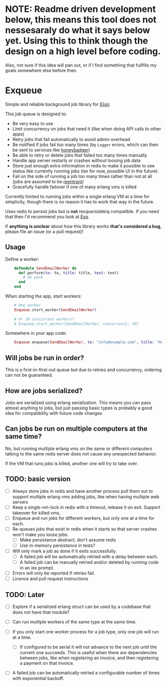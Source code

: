 # NOTE: Readme driven development below, this means this tool does not nessesaraly do what it says below yet. Using this to think though the design on a high level before coding.

Also, not sure if this idea will pan out, or if I find something that fullfills my goals somewhere else before then.

Exqueue
=======

Simple and reliable background job library for [Elixir](http://elixir-lang.org/).

This job queue is designed to:

* Be very easy to use
* Limit concurrency on jobs that need it (like when doing API calls to other apps)
* Retry jobs that fail automatically to avoid admin overhead
* Be notified if jobs fail too many times (by `Logger` errors, which can then be sent to services like [honeybadger](github.com/joakimk/honeybadger))
* Be able to retry or delete jobs that failed too many times manually
* Handle app server restarts or crashes without loosing job data
* Store just enough extra information in redis to make it possible to see status like currently running jobs (iex for now, possible UI in the future)
* Fail on the side of running a job too many times rather than not at all (jobs are assumed to be [reentrant](https://en.wikipedia.org/wiki/Reentrancy_(computing)))
* Gracefully handle failover if one of many erlang vms is killed

Currently limited to running jobs within a single erlang VM at a time for simplicity, though there is no reason it has to work that way in the future.

Uses redis to persist jobs but is **not** resque/sidekiq compatible. If you need that then I'd recommend you look at [Exq](https://github.com/akira/exq).

If **anything is unclear** about how this library works **that's considered a bug**, please file an issue (or a pull request)!

## Usage

Define a worker:

```elixir
    defmodule SendEmailWorker do
      def perform(to: to, title: title, text: text)
        # do work
      end
    end
```

When starting the app, start workers:

```elixir
    # One worker
    Exqueue.start_worker(SendEmailWorker)
    
    # Or 10 concurrent workers?
    # Exqueue.start_worker(SendEmailWorker, concurrency: 10)
```

Somewhere in your app code:

```elixir    
    Exqueue.enqueue(SendEmailWorker, to: "info@example.com", title: "Hello", text: "Hello, there!")
```

## Will jobs be run in order?

This is a first-in-first-out queue but due to retries and concurrency, ordering can not be guaranteed.

## How are jobs serialized?

Jobs are serialized using erlang serialization. This means you can pass almost anything to jobs, but just passing basic types is probably a good idea for compatibility with future code changes

## Can jobs be run on multiple computers at the same time?

No, but running multiple erlang vms on the same or different computers talking to the same redis server does not cause any unexpected behavior.

If the VM that runs jobs is killed, another one will try to take over.

## TODO: basic version

* [ ] Always store jobs in redis and have another process pull them out to support multiple erlang vms adding jobs, like when having multiple web servers
* [ ] Keep a single-vm-lock in redis with a timeout, release it on exit. Support takeover for killed vms.
* [ ] Enqueue and run jobs for different workers, but only one at a time for each.
* [ ] Re-queues jobs that exist in redis when it starts so that server crashes won't make you loose jobs.
  - [ ] Make persistance abstract, don't assume redis
  - [ ] Use in-memory persistance in tests?
* [ ] Will only mark a job as done if it exits successfully.
  - [ ] A failed job will be automatically retried with a delay between each.
  - [ ] A failed job can be manually retried and/or deleted by running code in an iex prompt.
* [ ] Errors will only be reported if retries fail.
* [ ] Licence and pull request instructions

## TODO: Later

* [ ] Explore if a serialized erlang struct can be used by a codebase that does not have that module?
* [ ] Can run multiple workers of the same type at the same time.
* [ ] If you only start one worker process for a job type, only one job will run at a time.
  - [ ] If configured to be serial it will not advance to the next job until the current one succeeds. This is useful when there are dependencies between jobs, like when registering an invoice, and then registering a payment on that invoice.
* [ ] A failed job can be automatically retried a configurable number of times with exponential backoff.

